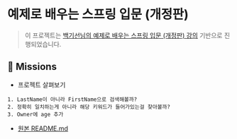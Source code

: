 # 예제로 배우는 스프링 입문 (개정판)

> 이 프로젝트는 [백기선님의 예제로 배우는 스프링 입문 (개정판) 강의](https://www.inflearn.com/course/spring_revised_edition#curriculum) 기반으로 진행되었습니다.

## 🚀 Missions

- 프로젝트 살펴보기
```
1. LastName이 아니라 FirstName으로 검색해볼까?
2. 정확히 일치하는게 아니라 해당 키워드가 들어가있는걸 찾아볼까?
3. Owner에 age 추가
```

- [원본 README.md](docs/origin.md)
